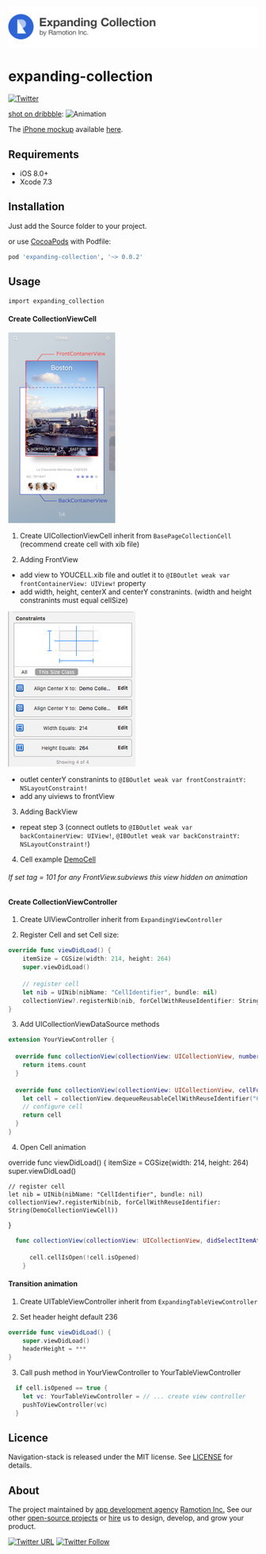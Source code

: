 ![header](./header.png)

# expanding-collection

[![Twitter](https://img.shields.io/badge/Twitter-@Ramotion-blue.svg?style=flat)](http://twitter.com/Ramotion)
<!-- [![CocoaPods](https://img.shields.io/cocoapods/p/Navigation-stack.svg)](https://cocoapods.org/pods/Navigation-stack) -->
<!-- [![CocoaPods](https://img.shields.io/cocoapods/v/Navigation-stack.svg)](http://cocoapods.org/pods/Navigation-stack) -->
<!-- [![Travis](https://img.shields.io/travis/Ramotion/navigation-stack.svg)](https://travis-ci.org/Ramotion/navigation-stack) -->
<!-- [![codebeat badge](https://codebeat.co/badges/c322a039-b06b-46d9-bf40-e48cf0365b97)](https://codebeat.co/projects/github-com-ramotion-navigation-stack) -->

[shot on dribbble](https://dribbble.com/shots/2741477-iOS-Expanding-Collection-Open-Source):
![Animation](preview.gif)

The [iPhone mockup](https://store.ramotion.com/product/iphone-6-mockups?utm_source=gthb&utm_medium=special&utm_campaign=expanding-collection) available [here](https://store.ramotion.com/product/iphone-6-mockups?utm_source=gthb&utm_medium=special&utm_campaign=expanding-collection).

## Requirements

- iOS 8.0+
- Xcode 7.3

## Installation

Just add the Source folder to your project.

or use [CocoaPods](https://cocoapods.org) with Podfile:
``` ruby
pod 'expanding-collection', '~> 0.0.2'
```
## Usage

`import expanding_collection`

#### Create CollectionViewCell
![cell](./images/image2.png)

1) Create UICollectionViewCell inherit from `BasePageCollectionCell` (recommend create cell with xib file)

2) Adding FrontView
  - add view to YOUCELL.xib file and outlet it to `@IBOutlet weak var frontContainerView: UIView!`  property  
  - add width, height, centerX and centerY constranints. (width and height constranints must equal cellSize)

  ![cell](./images/image1.png)  
  - outlet centerY constranints to `@IBOutlet weak var frontConstraintY: NSLayoutConstraint!`
  - add any uiviews to frontView

3) Adding BackView
  - repeat step 3 (connect outlets to `@IBOutlet weak var backContainerView: UIView!`, `@IBOutlet weak var backConstraintY: NSLayoutConstraint!`)

4) Cell example [DemoCell](https://github.com/Ramotion/expanding-collection/tree/master/DemoExpandingCollection/DemoExpandingCollection/ViewControllers/DemoViewController/Cells)

######   If set tag = 101 for any FrontView.subviews this view hidden on animation

#### Create CollectionViewController  

1) Create UIViewController inherit from `ExpandingViewController`

2) Register Cell and set Cell size:

  ``` swift
  override func viewDidLoad() {
      itemSize = CGSize(width: 214, height: 264)
      super.viewDidLoad()

      // register cell
      let nib = UINib(nibName: "CellIdentifier", bundle: nil)
      collectionView?.registerNib(nib, forCellWithReuseIdentifier: String(DemoCollectionViewCell))
  }
  ```

3) Add UICollectionViewDataSource methods

``` swift
extension YourViewController {

  override func collectionView(collectionView: UICollectionView, numberOfItemsInSection section: Int) -> Int {
    return items.count
  }

  override func collectionView(collectionView: UICollectionView, cellForItemAtIndexPath indexPath: NSIndexPath) -> UICollectionViewCell {
    let cell = collectionView.dequeueReusableCellWithReuseIdentifier("CellIdentifier"), forIndexPath: indexPath)
    // configure cell
    return cell
  }
}
```

4) Open Cell animation

override func viewDidLoad() {
    itemSize = CGSize(width: 214, height: 264)
    super.viewDidLoad()

    // register cell
    let nib = UINib(nibName: "CellIdentifier", bundle: nil)
    collectionView?.registerNib(nib, forCellWithReuseIdentifier: String(DemoCollectionViewCell))
}

``` swift
  func collectionView(collectionView: UICollectionView, didSelectItemAtIndexPath indexPath: NSIndexPath) {

      cell.cellIsOpen(!cell.isOpened)
    }
```

#### Transition animation

1) Create UITableViewController inherit from `ExpandingTableViewController`

2) Set header height default 236

``` swift
override func viewDidLoad() {
    super.viewDidLoad()
    headerHeight = ***
}  
```

3) Call push method in YourViewController to YourTableViewController

``` swift
  if cell.isOpened == true {
    let vc: YourTableViewController = // ... create view controller  
    pushToViewController(vc)
  }
```



## Licence

Navigation-stack is released under the MIT license.
See [LICENSE](./LICENSE) for details.

## About
The project maintained by [app development agency](https://ramotion.com?utm_source=gthb&utm_medium=special&utm_campaign=expanding-collection) [Ramotion Inc.](https://ramotion.com?utm_source=gthb&utm_medium=special&utm_campaign=expanding-collection)
See our other [open-source projects](https://github.com/ramotion) or [hire](https://ramotion.com?utm_source=gthb&utm_medium=special&utm_campaign=expanding-collection) us to design, develop, and grow your product.

[![Twitter URL](https://img.shields.io/twitter/url/http/shields.io.svg?style=social)](https://twitter.com/intent/tweet?text=https://github.com/ramotion/expanding-collection)
[![Twitter Follow](https://img.shields.io/twitter/follow/ramotion.svg?style=social)](https://twitter.com/ramotion)
